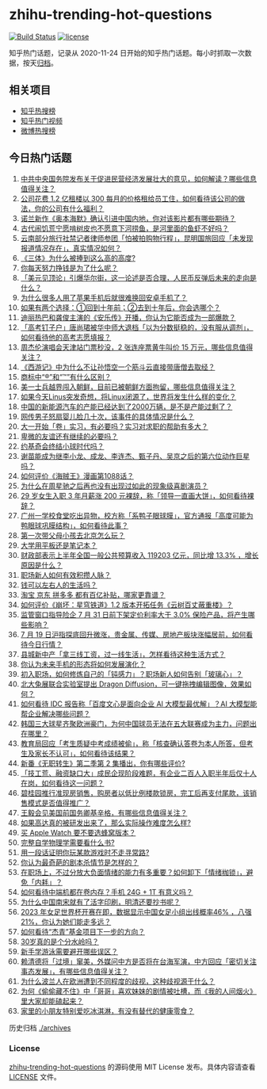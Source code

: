 # zhihu-trending-hot-questions

[![Build Status](https://github.com/justjavac/zhihu-trending-hot-questions/workflows/ci/badge.svg?branch=master)](https://github.com/justjavac/zhihu-trending-hot-questions/actions)
[![license](https://img.shields.io/github/license/justjavac/zhihu-trending-hot-questions)](https://github.com/justjavac/zhihu-trending-hot-questions/blob/master/LICENSE)

知乎热门话题，记录从 2020-11-24
日开始的知乎热门话题。每小时抓取一次数据，按天[归档](./archives)。

## 相关项目

- [知乎热搜榜](https://github.com/justjavac/zhihu-trending-top-search)
- [知乎热门视频](https://github.com/justjavac/zhihu-trending-hot-video)
- [微博热搜榜](https://github.com/justjavac/weibo-trending-hot-search)

## 今日热门话题

<!-- BEGIN -->
<!-- 最后更新时间 Thu Jul 20 2023 04:16:16 GMT+0800 (China Standard Time) -->

1. [中共中央国务院发布关于促进民营经济发展壮大的意见，如何解读？哪些信息值得关注？](https://www.zhihu.com/question/612942835)
1. [公司花费 1.2 亿租楼以 300 每月的价格租给员工住，如何看待该公司的做法，你的公司有什么福利？](https://www.zhihu.com/question/612856157)
1. [诺兰新作《奥本海默》确认引进中国内地，你对该影片都有哪些期待？](https://www.zhihu.com/question/612945029)
1. [古代闹饥荒宁愿啃树皮也不愿意下河捞鱼，是河里面的鱼虾不好吗？](https://www.zhihu.com/question/607944569)
1. [云南部分旅行社禁记者律师参团「怕被拍购物行程」，昆明国旅回应「未发现报道情况存在」，真实情况如何？](https://www.zhihu.com/question/612659979)
1. [《三体》为什么被捧到这么高的高度?](https://www.zhihu.com/question/27571537)
1. [你每天努力挣钱是为了什么呢？](https://www.zhihu.com/question/604147554)
1. [「美元见顶论」引爆华尔街，这一论述是否合理，人民币反弹后未来的走向是什么？](https://www.zhihu.com/question/612859585)
1. [为什么很多人用了苹果手机后就很难换回安卓手机了？](https://www.zhihu.com/question/612095264)
1. [如果有两个选择：①回到十年前；②去到十年后，你会选哪个？](https://www.zhihu.com/question/612627017)
1. [迪丽热巴和龚俊主演的《安乐传》开播，你认为它能否成为一部爆款？](https://www.zhihu.com/question/611875869)
1. [「高考钉子户」唐尚珺被华中师大退档「以为分数挺稳的，没有服从调剂」，如何看待他的高考志愿填报？](https://www.zhihu.com/question/612864390)
1. [周杰伦演唱会天津站门票秒没，2 张连座票黄牛叫价 15 万元，哪些信息值得关注？](https://www.zhihu.com/question/612878187)
1. [《西游记》中为什么不让孙悟空一个筋斗云直接带唐僧去取经？](https://www.zhihu.com/question/612743195)
1. [商标中“®”和“™”有什么区别？](https://www.zhihu.com/question/606779221)
1. [美一士兵越界闯入朝鲜，目前已被朝鲜方面拘留，哪些信息值得关注？](https://www.zhihu.com/question/612783631)
1. [如果今天Linus突发奇想，将Linux闭源了，世界将发生什么样的变化？](https://www.zhihu.com/question/612346248)
1. [中国的新能源汽车的产能已经达到了2000万辆，是不是产能过剩了？](https://www.zhihu.com/question/610759763)
1. [网传男子怒扇婴儿脸几十次，该事件的具体情况是什么？](https://www.zhihu.com/question/612707174)
1. [大一开始「卷」实习，有必要吗？实习对求职的帮助有多大？](https://www.zhihu.com/question/611893386)
1. [卑微的友谊还有继续的必要吗？](https://www.zhihu.com/question/607064450)
1. [约基奇会终结小球时代吗？](https://www.zhihu.com/question/610478566)
1. [谢苗能成为继李小龙、成龙、李连杰、甄子丹、吴京之后的第六位动作巨星吗？](https://www.zhihu.com/question/611631360)
1. [如何评价《海贼王》漫画第1088话？](https://www.zhihu.com/question/612858132)
1. [为什么在周星驰之后再也没有出现过如此的现象级喜剧演员？](https://www.zhihu.com/question/52299201)
1. [29 岁女生入职 3 年月薪涨 200 元裸辞，称「领导一直画大饼」，如何看待裸辞？](https://www.zhihu.com/question/612673948)
1. [广州一学校食堂吃出异物，校方称「系鸭子眼球膜」，官方通报「高度可能为鸭眼球巩膜结构」，如何看待此事？](https://www.zhihu.com/question/612664541)
1. [第一次带父母小孩去北京怎么玩？](https://www.zhihu.com/question/610470579)
1. [大学用平板还是笔记本？](https://www.zhihu.com/question/612862572)
1. [财政部表示上半年全国一般公共预算收入 119203 亿元，同比增 13.3% ，增长原因是什么？](https://www.zhihu.com/question/612847423)
1. [职场新人如何有效积攒人脉？](https://www.zhihu.com/question/612506874)
1. [钱可以左右人的生活吗？](https://www.zhihu.com/question/610031701)
1. [淘宝 京东 拼多多 都有百亿补贴，哪家更靠谱？](https://www.zhihu.com/question/612511784)
1. [如何评价《崩坏：星穹铁道》1.2 版本开拓任务《云树百丈蔽重楼》？](https://www.zhihu.com/question/612870020)
1. [监管窗口指导险企 7 月 31 日前下架定价利率大于 3.0% 保险产品，将产生哪些影响？](https://www.zhihu.com/question/612889185)
1. [7 月 19 日沪指探底回升微涨，贵金属、传媒、房地产板块涨幅居前，如何看待今日行情？](https://www.zhihu.com/question/612848524)
1. [县城新中产「拿三线工资，过一线生活」，怎样看待这种生活方式？](https://www.zhihu.com/question/612059036)
1. [你认为未来手机的形态将如何发展演化？](https://www.zhihu.com/question/608099182)
1. [初入职场，如何修炼自己的「钝感力」？职场新人如何告别「玻璃心」？](https://www.zhihu.com/question/611885353)
1. [北大兔展联合实验室提出 Dragon Diffusion，可一键拖拽编辑图像，效果如何？](https://www.zhihu.com/question/612852389)
1. [如何看待 IDC 报告称「百度文心是面向企业 AI 大模型最优解」？AI 大模型能帮企业解决哪些问题？](https://www.zhihu.com/question/612717801)
1. [韩国三大球星齐聚欧洲豪门，为何中国球员无法在五大联赛成为主力，问题出在哪里？](https://www.zhihu.com/question/612854726)
1. [教育局回应「考生质疑中考成绩被偷」，称「核查确认答卷为本人所答，但考生及家长不认可」，如何看待该结果？](https://www.zhihu.com/question/612844896)
1. [新番《无职转生》第二季第 2 集播出，你有哪些评价?](https://www.zhihu.com/question/612441860)
1. [「技工荒、融资缺口大」成民企现阶段难题，有企业二百人入职半年后仅十人在岗，如何看待这一问题？](https://www.zhihu.com/question/612669755)
1. [碧桂园推行准现房销售，购房者以低比例楼款锁房，完工后再支付尾款，该销售模式是否值得推广？](https://www.zhihu.com/question/612670772)
1. [王毅会见美国前国务卿基辛格，有哪些信息值得关注？](https://www.zhihu.com/question/612877749)
1. [如果高达真的被研发出来了，那么实际操作难度怎么样?](https://www.zhihu.com/question/604761501)
1. [买 Apple Watch 要不要选蜂窝版本？](https://www.zhihu.com/question/612259395)
1. [完整自学物理学需要看什么书?](https://www.zhihu.com/question/37822005)
1. [用一段话证明你玩某款游戏时不走寻常路?](https://www.zhihu.com/question/608538992)
1. [你认为最奇葩的剧本杀情节是怎样的？](https://www.zhihu.com/question/512143821)
1. [在职场上，不过分放大负面情绪的能力有多重要？如何卸下「情绪枷锁」，避免「内耗」？](https://www.zhihu.com/question/611885314)
1. [如何看待中端机都在卷内存？手机 24G + 1T 有意义吗？](https://www.zhihu.com/question/612137955)
1. [为什么中国南宋就有了活字印刷，明清还要抄书呢？](https://www.zhihu.com/question/612482464)
1. [2023 年女足世界杯开赛在即，数据显示中国女足小组出线概率46% ，八强21%，你认为她们能走多远？](https://www.zhihu.com/question/612713499)
1. [如何看待“杰青”基金项目下一步的方向？](https://www.zhihu.com/question/612528161)
1. [30岁真的是个分水岭吗？](https://www.zhihu.com/question/327892616)
1. [新手学游泳需要避开哪些误区？](https://www.zhihu.com/question/611209295)
1. [赖清德将「过境」窜美，外媒问中方是否将在台海军演，中方回应「密切关注事态发展」，有哪些信息值得关注？](https://www.zhihu.com/question/612895587)
1. [为什么波兰人在欧洲遭到不同程度的歧视，这种歧视源于什么？](https://www.zhihu.com/question/20296679)
1. [为何《偷偷藏不住》中「哥哥」喜欢妹妹的剧情被吐槽，而《我的人间烟火》里大家却能磕起来？](https://www.zhihu.com/question/611881244)
1. [家里的小朋友特别爱吃冰淇淋，有没有替代的健康零食？](https://www.zhihu.com/question/610391689)

<!-- END -->

历史归档 [./archives](./archives)

### License

[zhihu-trending-hot-questions](https://github.com/justjavac/zhihu-trending-hot-questions)
的源码使用 MIT License 发布。具体内容请查看 [LICENSE](./LICENSE) 文件。
